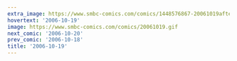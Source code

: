 ```yaml
---
extra_image: https://www.smbc-comics.com/comics/1448576867-20061019after.png
hovertext: '2006-10-19'
image: https://www.smbc-comics.com/comics/20061019.gif
next_comic: '2006-10-20'
prev_comic: '2006-10-18'
title: '2006-10-19'
---
```


